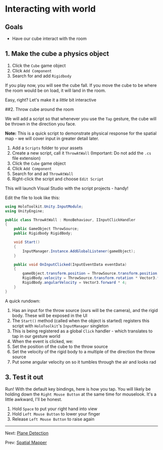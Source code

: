 # Interacting with world

## Goals

* Have our cube interact with the room

## 1. Make the cube a physics object

1. Click the `Cube` game object
2. Click `Add Component`
3. Search for and add `Rigidbody`

If you play now, you will see the cube fall.  If you move the cube to be where the room would be on load, it will land in the room.

Easy, right? Let's make it a _little_ bit interactive

##2. Throw cube around the room

We will add a script so that whenever you use the `Tap` gesture, the cube will be thrown in the direction you face.

**Note:** This is a quick script to demonstrate physical response for the spatial map - we will cover input in greater detail later.

1. Add a `Scripts` folder to your assets
2. Create a new script, call it `ThrowAtWall` (Important: Do not add the `.cs` file extension)
3. Click the `Cube` game object
4. Click `Add Component`
5. Search for and ad `ThrowAtWall`
6. Right-click the script and choose `Edit Script`

This will launch Visual Studio with the script projects - handy!

Edit the file to look like this:

```cs
using HoloToolkit.Unity.InputModule;
using UnityEngine;

public class ThrowAtWall : MonoBehaviour, IInputClickHandler
{
    public GameObject ThrowSource;
    public Rigidbody RigidBody;

    void Start()
    {
        InputManager.Instance.AddGlobalListener(gameObject);
    }

    public void OnInputClicked(InputEventData eventData)
    {
        gameObject.transform.position = ThrowSource.transform.position;
        RigidBody.velocity = ThrowSource.transform.rotation * Vector3.forward * 10;
        RigidBody.angularVelocity = Vector3.forward * 4;
    }
}
```

A quick rundown:

1. Has an input for the throw source (ours will be the camera), and the rigid body.  These will be exposed in the UI
2. The `Start()` method (called when the object is started) registers this script with `HoloToolkit`'s `InputManager` singleton
3. This is being registered as a global `Click` handler - which translates to tap in our gesture world
4. When the event is clicked, we:
  1. Set the position of the cube to the throw source
  2. Set the velocity of the rigid body to a multiple of the direction the throw source
  3. Put some angular velocity on so it tumbles through the air and looks rad

## 3. Test it out

Run!  With the default key bindings, here is how you tap.  You will likely be holding down the `Right Mouse Button` at the same time for mouselook.  It's a little awkward, I'll be honest.

1. Hold `Space` to put your right hand into view
2. Hold `Left Mouse Button` to lower your finger
3. Release `Left Mouse Button` to raise again 

---
Next: [Plane Detection](4-plane-detection.md)

Prev: [Spatial Mapper](2-using-spatial-mapper.md)